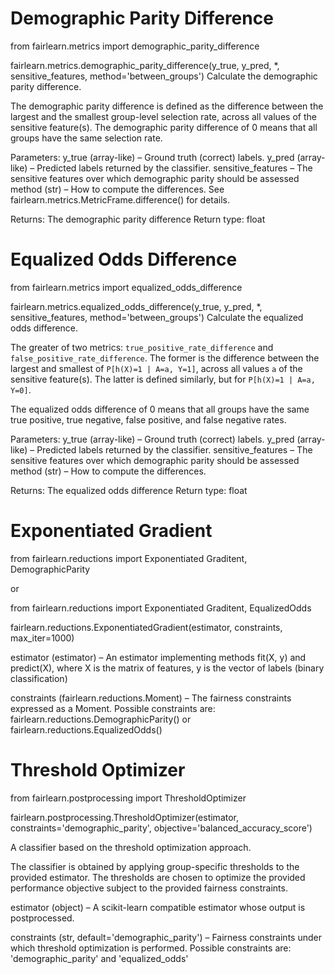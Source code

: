 # Demographic Parity Difference

from fairlearn.metrics import demographic_parity_difference

fairlearn.metrics.demographic_parity_difference(y_true, y_pred, *, sensitive_features, method='between_groups')
Calculate the demographic parity difference.

The demographic parity difference is defined as the difference between the largest and the smallest group-level selection rate, across all values of the sensitive feature(s). The demographic parity difference of 0 means that all groups have the same selection rate.

Parameters:
y_true (array-like) – Ground truth (correct) labels.
y_pred (array-like) – Predicted labels returned by the classifier.
sensitive_features – The sensitive features over which demographic parity should be assessed
method (str) – How to compute the differences. See fairlearn.metrics.MetricFrame.difference() for details.

Returns: The demographic parity difference
Return type: float

# Equalized Odds Difference

from fairlearn.metrics import equalized_odds_difference

fairlearn.metrics.equalized_odds_difference(y_true, y_pred, *, sensitive_features, method='between_groups')
Calculate the equalized odds difference.

The greater of two metrics: `true_positive_rate_difference` and `false_positive_rate_difference`. The former is the difference between the largest and smallest of `P[h(X)=1 | A=a, Y=1]`, across all values `a` of the sensitive feature(s). The latter is defined similarly, but for
`P[h(X)=1 | A=a, Y=0]`.

The equalized odds difference of 0 means that all groups have the same true positive, true negative, false positive, and false negative rates.

Parameters:
y_true (array-like) – Ground truth (correct) labels.
y_pred (array-like) – Predicted labels returned by the classifier.
sensitive_features – The sensitive features over which demographic parity should be assessed
method (str) – How to compute the differences.

Returns: The equalized odds difference
Return type: float

# Exponentiated Gradient

from fairlearn.reductions import Exponentiated Graditent, DemographicParity

or

from fairlearn.reductions import Exponentiated Graditent, EqualizedOdds

fairlearn.reductions.ExponentiatedGradient(estimator, constraints, max_iter=1000)

estimator (estimator) – An estimator implementing methods fit(X, y) and predict(X), where X is the matrix of features, y is the vector of labels (binary classification)

constraints (fairlearn.reductions.Moment) – The fairness constraints expressed as a Moment. Possible constraints are: fairlearn.reductions.DemographicParity() or fairlearn.reductions.EqualizedOdds()

# Threshold Optimizer

from fairlearn.postprocessing import ThresholdOptimizer

fairlearn.postprocessing.ThresholdOptimizer(estimator, constraints='demographic_parity', objective='balanced_accuracy_score')

A classifier based on the threshold optimization approach.

The classifier is obtained by applying group-specific thresholds to the provided estimator. The thresholds are chosen to optimize the provided performance objective subject to the provided fairness constraints.

estimator (object) – A scikit-learn compatible estimator whose output is postprocessed.

constraints (str, default='demographic_parity') – Fairness constraints under which threshold optimization is performed. Possible constraints are: 'demographic_parity' and 'equalized_odds'
